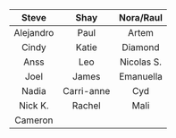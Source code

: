 | **Steve** | **Shay** | **Nora/Raul** |
| :-------: | :---------: | :-----------: |
|  Alejandro   |   Paul    |   Artem   |
|  Cindy  |   Katie   |    Diamond    |
|  Anss   |    Leo    |   Nicolas S.    |
|   Joel  |    James  |     Emanuella  |
|   Nadia  |   Carri-anne   |    Cyd    |
|   Nick K.  |    Rachel   |     Mali    |
|  Cameron  |      |         |



